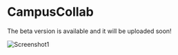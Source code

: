 # CampusCollab

The beta version is available and it will be uploaded soon!

![Screenshot1](https://github.com/robuno/CampusCollab/blob/master/Cc_main_page1.png)
